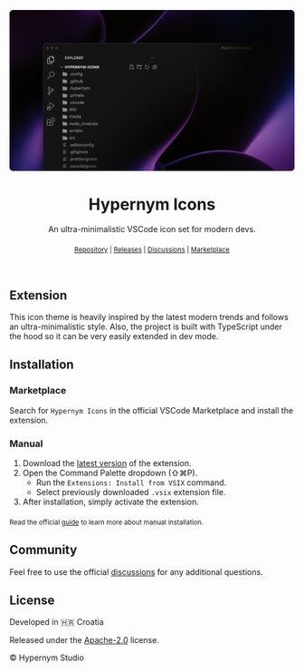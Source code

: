 <p align="center">
  <img src="https://raw.githubusercontent.com/hypernym-studio/vscode-icons/main/media/cover.gif" alt="Hypernym Icons Cover" />
</p>

<h1 align="center">Hypernym Icons</h1>

<p align="center">An ultra-minimalistic VSCode icon set for modern devs.</p>

<p align="center">
  <sub><a href="https://github.com/hypernym-studio/vscode-icons">Repository</a> | <a href="https://github.com/hypernym-studio/vscode-icons/releases">Releases</a> | <a href="https://github.com/hypernym-studio/vscode-icons/discussions">Discussions</a> | <a href="https://marketplace.visualstudio.com/items?itemName=hypernym-studio.hypernym-icons">Marketplace</a></sub>
</p>

<br>

## Extension

This icon theme is heavily inspired by the latest modern trends and follows an ultra-minimalistic style. Also, the project is built with TypeScript under the hood so it can be very easily extended in dev mode.

## Installation

### Marketplace

Search for `Hypernym Icons` in the official VSCode Marketplace and install the extension.

### Manual

1. Download the [latest version](https://github.com/hypernym-studio/vscode-icons/releases/latest) of the extension.
2. Open the Command Palette dropdown (⇧⌘P).
   - Run the `Extensions: Install from VSIX` command.
   - Select previously downloaded `.vsix` extension file.
3. After installation, simply activate the extension.

<sub>Read the official <a href="https://code.visualstudio.com/docs/editor/extension-marketplace#_install-from-a-vsix">guide</a> to learn more about manual installation.</sub>

## Community

Feel free to use the official [discussions](https://github.com/hypernym-studio/vscode-icons/discussions) for any additional questions.

## License

Developed in 🇭🇷 Croatia

Released under the [Apache-2.0](https://raw.githubusercontent.com/hypernym-studio/vscode-icons/main/LICENSE.txt) license.

© Hypernym Studio

